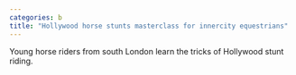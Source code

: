 ```yaml
---
categories: b
title: "Hollywood horse stunts masterclass for innercity equestrians"
---
```

Young horse riders from south London learn the tricks of Hollywood stunt riding.